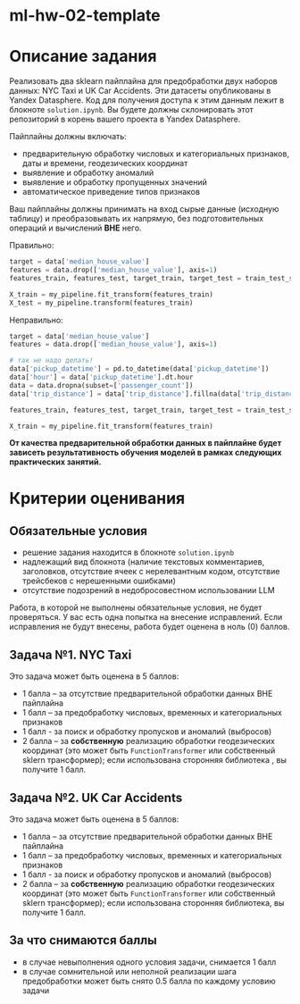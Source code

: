 # ml-hw-02-template

# Описание задания

Реализовать два sklearn пайплайна для предобработки двух наборов данных: NYC Taxi и UK Car Accidents. Эти датасеты опубликованы в Yandex Datasphere. Код для получения доступа к этим данным лежит в блокноте `solution.ipynb`. Вы будете должны склонировать этот репозиторий в корень вашего проекта в Yandex Datasphere.

Пайплайны должны включать:

- предварительную обработку числовых и категориальных признаков, даты и времени, геодезических координат
- выявление и обработку аномалий
- выявление и обработку пропущенных значений
- автоматическое приведение типов признаков

Ваш пайплайны должны принимать на вход сырые данные (исходную таблицу) и преобразовывать их напрямую, без подготовительных операций и вычислений **ВНЕ** него.

Правильно:

```python
target = data['median_house_value']
features = data.drop(['median_house_value'], axis=1)
features_train, features_test, target_train, target_test = train_test_split(features, target, test_size=0.2, random_state=44)

X_train = my_pipeline.fit_transform(features_train)
X_test = my_pipeline.transform(features_train)
```

Неправильно:

```python
target = data['median_house_value']
features = data.drop(['median_house_value'], axis=1)

# так не надо делать!
data['pickup_datetime'] = pd.to_datetime(data['pickup_datetime'])
data['hour'] = data['pickup_datetime'].dt.hour
data = data.dropna(subset=['passenger_count'])
data['trip_distance'] = data['trip_distance'].fillna(data['trip_distance'].median())

features_train, features_test, target_train, target_test = train_test_split(data, target, test_size=0.2, random_state=44)

X_train = my_pipeline.fit_transform(features_train)
```

**От качества предварительной обработки данных в пайплайне будет зависеть результативность обучения моделей в рамках следующих практических занятий.**

# Критерии оценивания

## Обязательные условия

- решение задания находится в блокноте `solution.ipynb`
- надлежащий вид блокнота (наличие текстовых комментариев, заголовков, отсутствие ячеек с нерелевантным кодом, отсутствие трейсбеков с нерешенными ошибками)
- отсутствие подозрений в недобросовестном использовании LLM

Работа, в которой не выполнены обязательные условия, не будет проверяться. У вас есть одна попытка на внесение исправлений. Если исправления не будут внесены, работа будет оценена в ноль (0) баллов.

## Задача №1. NYC Taxi

Это задача может быть оценена в 5 баллов:

- 1 балла – за отсутствие предварительной обработки данных ВНЕ пайплайна
- 1 балл – за предобработку числовых, временных и категориальных признаков
- 1 балл - за поиск и обработку пропусков и аномалий (выбросов)
- 2 балла – за **собственную** реализацию обработки геодезических координат (это может быть `FunctionTransformer` или собственный sklern трансформер); если использована сторонняя библиотека , вы получите 1 балл.

## Задача №2. UK Car Accidents

Это задача может быть оценена в 5 баллов:

- 1 балла – за отсутствие предварительной обработки данных ВНЕ пайплайна
- 1 балл – за предобработку числовых, временных и категориальных признаков
- 1 балл - за поиск и обработку пропусков и аномалий (выбросов)
- 2 балла – за **собственную** реализацию обработки геодезических координат (это может быть `FunctionTransformer` или собственный sklern трансформер); если использована сторонняя библиотека, вы получите 1 балл.

## За что снимаются баллы

* в случае невыполнения одного условия задачи, снимается 1 балл
* в случае сомнительной или неполной реализации шага предобработки может быть снято 0.5 балла по каждому условию задачи

